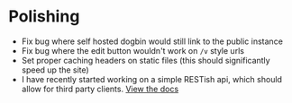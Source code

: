 # Polishing

* Fix bug where self hosted dogbin would still link to the public instance
* Fix bug where the edit button wouldn't work on `/v` style urls
* Set proper caching headers on static files (this should significantly speed up the site)
* I have recently started working on a simple RESTish api, which should allow for third party clients. [View the docs](/api)